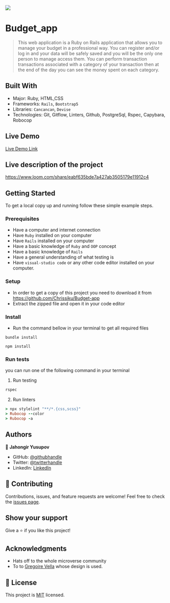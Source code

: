 ![](https://img.shields.io/badge/Microverse-blueviolet)

# Budget_app

> This web application is a Ruby on Rails application that allows you to manage your budget in a professional way. You can register and/or log in and your data will be safely saved and you will be the only one person to manage access them. You can perform transaction transactions associated with a category of your transaction then at the end of the day you can see the money spent on each category.


## Built With

- Major: Ruby, HTML,CSS
- Frameworks: `Rails`, `Bootstrap5`
- Libraries: `Cancancan`, `Devise`
- Technologies: Git, Gitflow, Linters, Github, PostgreSql, Rspec, Capybara, Robocop

## Live Demo

[Live Demo Link](https://budget-app-jy.herokuapp.com/)

## Live description of the project

https://www.loom.com/share/eabf635bde7a427ab3505179e11912c4

## Getting Started
To get a local copy up and running follow these simple example steps.

### Prerequisites
- Have a computer and internet connection
- Have `Ruby` installed on your computer
- Have `Rails` installed on your computer
- Have a basic knowledge of `Ruby` and `OOP` concept
- Have a basic knowledge of `Rails`
- Have a general understanding of what testing is
- Have `visual-studio code` or any other code editor installed on your computer.

### Setup
- In order to get a copy of this project you need to download it from https://github.com/Chrissiku/Budget-app
- Extract the zipped file and open it in your code editor
### Install
- Run the command bellow in your terminal to get all required files
```
bundle install
```

```
npm install
```
### Run tests
you can run one of the following command in your terminal
1. Run testing
```Ruby
rspec
```
2. Run linters
```Ruby
> npx stylelint "**/*.{css,scss}"
> Rubocop --color
> Rubocop -a
```
## Authors

👤 **Jahongir Yusupov**

- GitHub: [@githubhandle](https://github.com/jahongiry)
- Twitter: [@twitterhandle](https://twitter.com/jahongir13)
- LinkedIn: [LinkedIn](https://www.linkedin.com/in/jahngir-yusupov/)


## 🤝 Contributing

Contributions, issues, and feature requests are welcome!
Feel free to check the [issues page](../../issues/).
## Show your support

Give a ⭐️ if you like this project!
## Acknowledgments

- Hats off to the whole microverse community
- To to [Gregoire Vella](https://www.behance.net/gregoirevella) whose design is used.

## 📝 License
This project is [MIT](./LICENSE) licensed.
